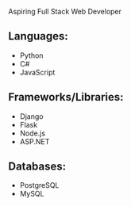 Aspiring Full Stack Web Developer

## Languages:
<ul>
  <li>Python</li>
  <li>C#</li>
  <li>JavaScript</li>
</ul>

## Frameworks/Libraries:
<ul>
  <li>Django</li>
  <li>Flask</li>
  <li>Node.js</li>
  <li>ASP.NET</li>
</ul>

## Databases:
<ul>
  <li>PostgreSQL</li>
  <li>MySQL</li>
</ul>
